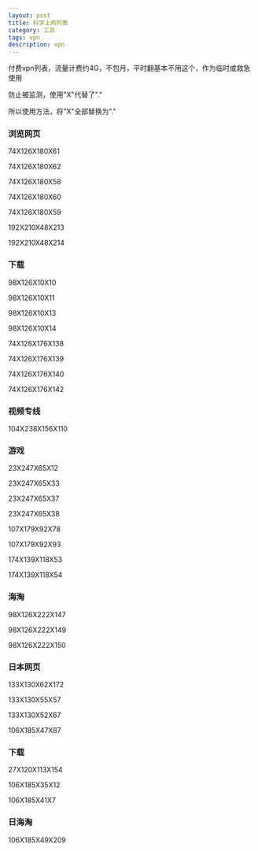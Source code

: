 ```yaml
---
layout: post
title: 科学上网列表
category: 工具
tags: vpn
description: vpn
---
```


付费vpn列表，流量计费约4G，不包月，平时翻基本不用这个，作为临时或救急使用

防止被监测，使用"X"代替了"."

所以使用方法，将"X"全部替换为"."

### 浏览网页

74X126X180X61

74X126X180X62

74X126X180X58

74X126X180X60

74X126X180X59

192X210X48X213

192X210X48X214

### 下载

98X126X10X10

98X126X10X11

98X126X10X13

98X126X10X14

74X126X176X138

74X126X176X139

74X126X176X140

74X126X176X142

### 视频专线

104X238X156X110

### 游戏

23X247X65X12

23X247X65X33

23X247X65X37

23X247X65X38

107X179X92X78

107X179X92X93

174X139X118X53

174X139X118X54

### 海淘

98X126X222X147

98X126X222X149

98X126X222X150

### 日本网页

133X130X62X172

133X130X55X57

133X130X52X67

106X185X47X87

### 下载

27X120X113X154

106X185X35X12

106X185X41X7

### 日海淘
106X185X49X209
